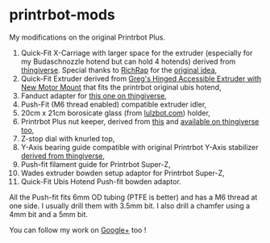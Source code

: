 printrbot-mods
==============

My modifications on the original Printrbot Plus.

1. Quick-Fit X-Carriage with larger space for the extruder (especially for my Budaschnozzle hotend but can hold 4 hotends) derived from [thingiverse](http://www.thingiverse.com/thing:27617). Special thanks to [RichRap](http://richrap.blogspot.com/) for the [original idea](http://www.thingiverse.com/thing:19590),
2. Quick-Fit Extruder derived from [Greg's Hinged Accessible Extruder with New Motor Mount](http://www.thingiverse.com/thing:27887) that fits the printrbot original ubis hotend,
3. Fanduct adapter for [this one on thingiverse](http://www.thingiverse.com/thing:29985),
4. Push-Fit (M6 thread enabled) compatible extruder idler,
5. 20cm x 21cm borosicate glass (from [lulzbot.com](http://lulzbot.com)) holder,
6. Printrbot Plus nut keeper, derived from [this](http://www.thingiverse.com/thing:30160) and [available on thingiverse too](http://www.thingiverse.com/thing:30830),
7. Z-stop dial with knurled top,
8. Y-Axis bearing guide compatible with original Printrbot Y-Axis stabilizer [derived from thingiverse](http://www.thingiverse.com/thing:29985),
9. Push-fit filament guide for Printrbot Super-Z,
10. Wades extruder bowden setup adaptor for Printrbot Super-Z,
11. Quick-Fit Ubis Hotend Push-fit bowden adaptor.

All the Push-fit fits 6mm OD tubing (PTFE is better) and has a M6 thread at one side. I usually drill them with 3.5mm bit. I also drill a chamfer using a 4mm bit and a 5mm bit.

You can follow my work on [Google+](https://plus.google.com/u/0/113316803017271775677/posts) too !